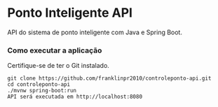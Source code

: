 # Ponto Inteligente API
API do sistema de ponto inteligente com Java e Spring Boot.
### Como executar a aplicação
Certifique-se de ter o Git instalado.
```
git clone https://github.com/franklinpr2010/controleponto-api.git
cd controleponto-api
./mvnw spring-boot:run
API será executada em http://localhost:8080
```
